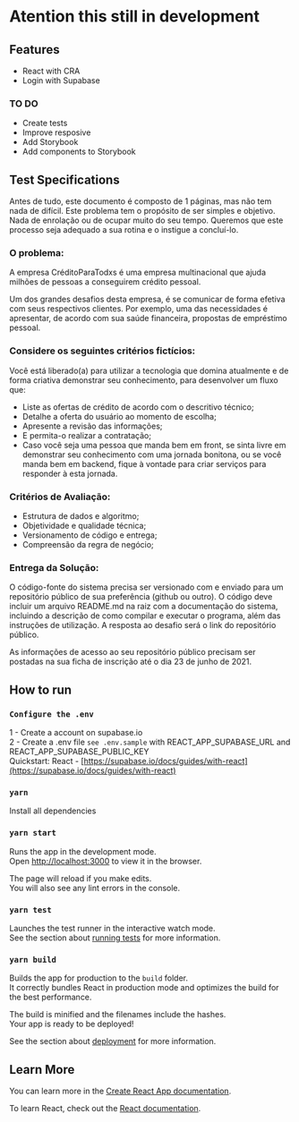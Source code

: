 # Atention this still in development
## Features
- React with CRA
- Login with Supabase

### TO DO
- Create tests
- Improve resposive
- Add Storybook
- Add components to Storybook

## Test Specifications
Antes de tudo, este documento é composto de 1 páginas, mas não tem nada de difícil. Este problema tem o propósito de ser simples e objetivo. Nada de enrolação ou de ocupar muito do seu tempo. Queremos que este processo seja adequado a sua rotina e o instigue a concluí-lo.

### O problema:
A empresa CréditoParaTodxs é uma empresa multinacional que ajuda milhões de pessoas a conseguirem crédito pessoal.

Um dos grandes desafios desta empresa, é se comunicar de forma efetiva com seus respectivos clientes. Por exemplo, uma das necessidades é apresentar, de acordo com sua saúde financeira, propostas de empréstimo pessoal.

### Considere os seguintes critérios fictícios:
Você está liberado(a) para utilizar a tecnologia que domina atualmente e de forma criativa demonstrar seu conhecimento, para desenvolver um fluxo que:

- Liste as ofertas de crédito de acordo com o descritivo técnico;
- Detalhe a oferta do usuário ao momento de escolha;
- Apresente a revisão das informações;
- E permita-o realizar a contratação;
- Caso você seja uma pessoa que manda bem em front, se sinta livre em demonstrar seu conhecimento com uma jornada bonitona, ou se você manda bem em backend, fique à vontade para criar serviços para responder à esta jornada.

### Critérios de Avaliação:
- Estrutura de dados e algoritmo;
- Objetividade e qualidade técnica;
- Versionamento de código e entrega;
- Compreensão da regra de negócio;


### Entrega da Solução:

O código-fonte do sistema precisa ser versionado com e enviado para um repositório público de sua preferência (github ou outro). O código deve incluir um arquivo README.md na raiz com a documentação do sistema, incluindo a descrição de como compilar e executar o programa, além das instruções de utilização. A resposta ao desafio será o link do repositório público.

As informações de acesso ao seu repositório público precisam ser postadas na sua ficha de inscrição até o dia 23 de junho de 2021.
 

## How to run
### `Configure the .env`

1 - Create a account on supabase.io\
2 - Create a .env file `see .env.sample` with REACT_APP_SUPABASE_URL and REACT_APP_SUPABASE_PUBLIC_KEY\
Quickstart: React - [https://supabase.io/docs/guides/with-react](https://supabase.io/docs/guides/with-react)

### `yarn`

Install all dependencies

### `yarn start`

Runs the app in the development mode.\
Open [http://localhost:3000](http://localhost:3000) to view it in the browser.

The page will reload if you make edits.\
You will also see any lint errors in the console.

### `yarn test`

Launches the test runner in the interactive watch mode.\
See the section about [running tests](https://facebook.github.io/create-react-app/docs/running-tests) for more information.

### `yarn build`

Builds the app for production to the `build` folder.\
It correctly bundles React in production mode and optimizes the build for the best performance.

The build is minified and the filenames include the hashes.\
Your app is ready to be deployed!

See the section about [deployment](https://facebook.github.io/create-react-app/docs/deployment) for more information.

## Learn More

You can learn more in the [Create React App documentation](https://facebook.github.io/create-react-app/docs/getting-started).

To learn React, check out the [React documentation](https://reactjs.org/).